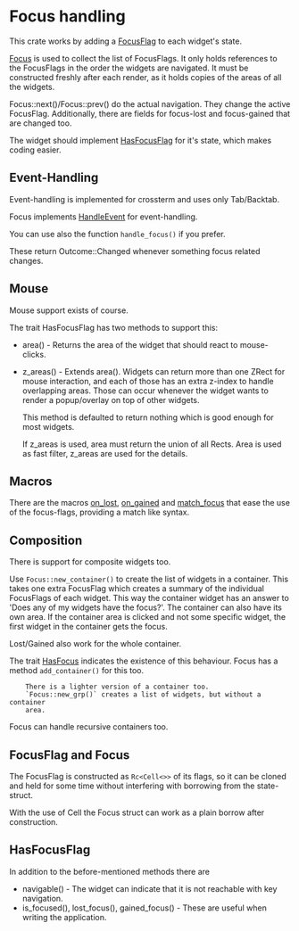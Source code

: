 # Focus handling

This crate works by adding a [FocusFlag](crate::FocusFlag) to each widget's state.

[Focus](crate::Focus) is used to collect the list of FocusFlags.
It only holds references to the FocusFlags in the order the widgets
are navigated. It must be constructed freshly after each render,
as it holds copies of the areas of all the widgets.

Focus::next()/Focus::prev() do the actual navigation. They change the
active FocusFlag. Additionally, there are fields for focus-lost and
focus-gained that are changed too.

The widget should implement [HasFocusFlag](crate::HasFocusFlag) for it's state, which
makes coding easier.

## Event-Handling

Event-handling is implemented for crossterm and uses only Tab/Backtab.

Focus implements [HandleEvent](https://docs.rs/rat-event/latest/rat_event/trait.HandleEvent.html)
for event-handling.

You can use also the function `handle_focus()` if you prefer.

These return Outcome::Changed whenever something focus related changes.

## Mouse

Mouse support exists of course.

The trait HasFocusFlag has two methods to support this:

* area() - Returns the area of the widget that should react to mouse-clicks.
* z_areas() - Extends area(). Widgets can return more than one ZRect
  for mouse interaction, and each of those has an extra z-index to
  handle overlapping areas. Those can occur whenever the widget wants
  to render a popup/overlay on top of other widgets.

  This method is defaulted to return nothing which is good enough
  for most widgets.

  If z_areas is used, area must return the union of all Rects.
  Area is used as fast filter, z_areas are used for the details.

## Macros

There are the macros [on_lost](crate::on_lost!), [on_gained](crate::on_gained!)
and [match_focus](crate::match_focus!) that ease the use of the focus-flags,
providing a match like syntax.

## Composition

There is support for composite widgets too.

Use `Focus::new_container()` to create the list of widgets in a container.
This takes one extra FocusFlag which creates a summary of the individual
FocusFlags of each widget. This way the container widget has an answer to
'Does any of my widgets have the focus?'. The container can also have
its own area. If the container area is clicked and not some specific widget,
the first widget in the container gets the focus.

Lost/Gained also work for the whole container.

The trait [HasFocus](crate::HasFocus) indicates the existence of this behaviour.
Focus has a method `add_container()` for this too.

        There is a lighter version of a container too. 
        `Focus::new_grp()` creates a list of widgets, but without a container
        area.

Focus can handle recursive containers too.

## FocusFlag and Focus

The FocusFlag is constructed as `Rc<Cell<>>` of its flags, so it can
be cloned and held for some time without interfering with borrowing
from the state-struct.

With the use of Cell the Focus struct can work as a plain borrow after
construction.

## HasFocusFlag

In addition to the before-mentioned methods there are

* navigable() - The widget can indicate that it is not reachable with
  key navigation.
* is_focused(), lost_focus(), gained_focus() - These are useful when
  writing the application. 

  